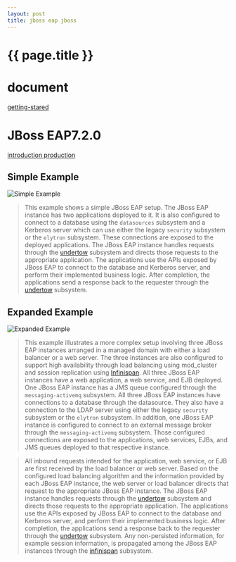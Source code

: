 ```yaml
---
layout: post
title: jboss eap jboss 
---
```

{{ page.title }}
=============

# document 


[getting-stared](https://developers.redhat.com/products/eap/getting-started)

# JBoss EAP7.2.0

[introduction production](https://access.redhat.com/documentation/en-us/red_hat_jboss_enterprise_application_platform/7.2/html-single/introduction_to_jboss_eap/)

## Simple Example

![Simple Example](https://access.redhat.com/webassets/avalon/d/Red_Hat_JBoss_Enterprise_Application_Platform-7.2-Introduction_to_JBoss_EAP-en-US/images/12f621751f842d5d4e9b6e2bd5e10083/intro-example-simple.png)

> This example shows a simple JBoss EAP setup. The JBoss EAP instance has two applications deployed to it. It is also configured to connect to a database using the `datasources` subsystem and a Kerberos server which can use either the legacy `security` subsystem or the `elytron` subsystem. These connections are exposed to the deployed applications. The JBoss EAP instance handles requests through the [undertow](http://undertow.io/) subsystem and directs those requests to the appropriate application. The applications use the APIs exposed by JBoss EAP to connect to the database and Kerberos server, and perform their implemented business logic. After completion, the applications send a response back to the requester through the [undertow](http://undertow.io/) subsystem.

## Expanded Example

![Expanded Example](https://access.redhat.com/webassets/avalon/d/Red_Hat_JBoss_Enterprise_Application_Platform-7.2-Introduction_to_JBoss_EAP-en-US/images/d61b43b33fe5621529abd37abc081a34/intro-example-expanded.png)

> This example illustrates a more complex setup involving three JBoss EAP instances arranged in a managed domain with either a load balancer or a web server. The three instances are also configured to support high availability through load balancing using mod_cluster and session replication using [Infinispan](https://infinispan.org/). All three JBoss EAP instances have a web application, a web service, and EJB deployed. One JBoss EAP instance has a JMS queue configured through the `messaging-activemq` subsystem. All three JBoss EAP instances have connections to a database through the datasource. They also have a connection to the LDAP server using either the legacy `security` subsystem or the `elytron` subsystem. In addition, one JBoss EAP instance is configured to connect to an external message broker through the `messaging-activemq` subsystem. Those configured connections are exposed to the applications, web services, EJBs, and JMS queues deployed to that respective instance.


> All inbound requests intended for the application, web service, or EJB are first received by the load balancer or web server. Based on the configured load balancing algorithm and the information provided by each JBoss EAP instance, the web server or load balancer directs that request to the appropriate JBoss EAP instance. The JBoss EAP instance handles requests through the [undertow](http://undertow.io/) subsystem and directs those requests to the appropriate application. The applications use the APIs exposed by JBoss EAP to connect to the database and Kerberos server, and perform their implemented business logic. After completion, the applications send a response back to the requester through the [undertow](http://undertow.io/) subsystem. Any non-persisted information, for example session information, is propagated among the JBoss EAP instances through the [infinispan](https://infinispan.org/) subsystem.

